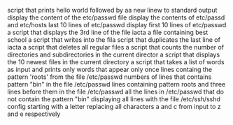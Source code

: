  script that prints hello world followed by aa new linew to standard output
display the content of the etc/passwd file
display the contents of etc/passd and etc/hosts
last 10 lines of etc/passwd
display first 10 lines of etc/passwd
a script that displays the 3rd line of the file iacta
a file containing best school
a script that writes into the fila script that duplicates the last line of iacta
a script that deletes all regular files
a script that counts the number of directories and subdirectories in the current director
a script that displays the 10 newest files in the current directory
a script that takes a list of words as input and prints only words that appear only once
lines containg the pattern 'roots' from the file /etc/passwd
numbers of lines that contains pattern "bin" in the file /etc/passwd
lines containing pattern roots and three lines before them in the file /etc/passwd
all the lines in /etc/passwd that do not contain the pattern "bin"
displaying all lines with the file /etc/ssh/sshd config starting with a letter
replacing all characters a and c from input to z and e respectively
